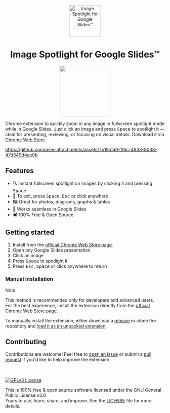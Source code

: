 <p align="center">
  <img width="100" src="https://github.com/user-attachments/assets/6fe34184-6b7b-4d24-8382-f31046a871b8" alt="Image Spotlight for Google Slides™"/>
  <h1 align="center"><b>Image Spotlight for Google Slides™</b></h1>
</p>

<p align="center">
  <a href="https://chromewebstore.google.com/detail/image-spotlight-for-googl/habmkngfcidcchgmdpampgcbmnllkbhd" target="_blank"><img width="160" src="https://github.com/user-attachments/assets/b980234b-a7fa-4f31-82cb-61b7c5dcc85f"/></a>
</p>

Chrome extension to quickly zoom in any image in fullscreen spotlight mode while in Google Slides. Just click an image and press <kbd>Space</kbd> to spotlight it — ideal for presenting, reviewing, or focusing on visual details. Download it via [Chrome Web Store](https://chromewebstore.google.com/detail/image-spotlight-for-googl/habmkngfcidcchgmdpampgcbmnllkbhd).

https://github.com/user-attachments/assets/7b19a1a0-1f6c-4833-8038-47d349d4ae0b

## Features

- 🔍 Instant fullscreen spotlight on images by clicking it and pressing <kbd>Space</kbd>
- 🚪 To exit, press <kbd>Space</kbd>, <kbd>Esc</kbd> or click anywhere
- 🖼️ Great for photos, diagrams, graphs & tables
- 🎯 Works seamless in Google Slides
- 🕊️ 100% Free & Open Source

## Getting started

1. Install from the [official Chrome Web Store page](https://chromewebstore.google.com/detail/image-spotlight-for-googl/habmkngfcidcchgmdpampgcbmnllkbhd).
2. Open any Google Slides presentation
3. Click an image
4. Press <kbd>Space</kbd> to spotlight it
5. Press <kbd>Esc</kbd>, <kbd>Space</kbd> or click anywhere to return

### Manual installation

> [!NOTE]
> This method is recommended only for developers and advanced users.<br/>
> For the best experience, install the extension directly from the [official Chrome Web Store page](https://chromewebstore.google.com/detail/image-spotlight-for-googl/habmkngfcidcchgmdpampgcbmnllkbhd).

To manually install the extension, either download a [release](https://github.com/jpesce/image-spotlight-for-google-slides/releases) or clone the repository and [load it as an unpacked extension](https://developer.chrome.com/docs/extensions/get-started/tutorial/hello-world#load-unpacked).

## Contributing

Contributions are welcome! Feel free to [open an issue](https://github.com/jpesce/image-spotlight-for-google-slides/issues) or submit a [pull request](https://github.com/jpesce/image-spotlight-for-google-slides/pulls) if you'd like to help improve the extension.

<br/><br/>
[![GPLv3 License](https://img.shields.io/badge/License-GPLv3-blue.svg)](./LICENSE)

This is 100% free & open source software licensed under the GNU General Public License v3.0<br/>
Yours to use, learn, share, and improve.
See the [LICENSE](./LICENSE) file for more details.
